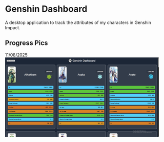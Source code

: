 # Genshin Dashboard

A desktop application to track the attributes of my characters in Genshin Impact.

## Progress Pics
11/08/2025
![11/08/25](./progress%20pics/dashboard-11-8-25.png)
